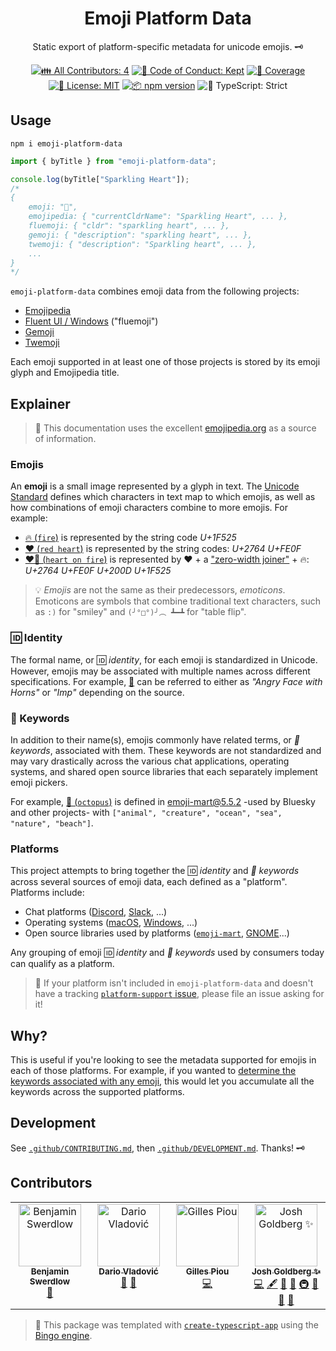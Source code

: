 <h1 align="center">Emoji Platform Data</h1>

<p align="center">
	Static export of platform-specific metadata for unicode emojis.
	🗝️
</p>

<p align="center">
	<!-- prettier-ignore-start -->
	<!-- ALL-CONTRIBUTORS-BADGE:START - Do not remove or modify this section -->
	<a href="#contributors" target="_blank"><img alt="👪 All Contributors: 4" src="https://img.shields.io/badge/%F0%9F%91%AA_all_contributors-4-21bb42.svg" /></a>
<!-- ALL-CONTRIBUTORS-BADGE:END -->
	<!-- prettier-ignore-end -->
	<a href="https://github.com/JoshuaKGoldberg/emoji-platform-data/blob/main/.github/CODE_OF_CONDUCT.md" target="_blank"><img alt="🤝 Code of Conduct: Kept" src="https://img.shields.io/badge/%F0%9F%A4%9D_code_of_conduct-kept-21bb42" /></a>
	<a href="https://codecov.io/gh/JoshuaKGoldberg/emoji-platform-data" target="_blank"><img alt="🧪 Coverage" src="https://img.shields.io/codecov/c/github/JoshuaKGoldberg/emoji-platform-data?label=%F0%9F%A7%AA%20coverage" /></a>
	<a href="https://github.com/JoshuaKGoldberg/emoji-platform-data/blob/main/LICENSE.md" target="_blank"><img alt="📝 License: MIT" src="https://img.shields.io/badge/%F0%9F%93%9D_license-MIT-21bb42.svg" /></a>
	<a href="http://npmjs.com/package/emoji-platform-data" target="_blank"><img alt="📦 npm version" src="https://img.shields.io/npm/v/emoji-platform-data?color=21bb42&label=%F0%9F%93%A6%20npm" /></a>
	<img alt="💪 TypeScript: Strict" src="https://img.shields.io/badge/%F0%9F%92%AA_typescript-strict-21bb42.svg" />
</p>

## Usage

```shell
npm i emoji-platform-data
```

```ts
import { byTitle } from "emoji-platform-data";

console.log(byTitle["Sparkling Heart"]);
/*
{
	emoji: "💖",
	emojipedia: { "currentCldrName": "Sparkling Heart", ... },
	fluemoji: { "cldr": "sparkling heart", ... },
	gemoji: { "description": "sparkling heart", ... },
	twemoji: { "description": "Sparkling heart", ... },
	...
}
*/
```

`emoji-platform-data` combines emoji data from the following projects:

- [Emojipedia](https://github.com/JoshuaKGoldberg/emojipedia)
- [Fluent UI / Windows](https://github.com/microsoft/fluentui-emoji) ("fluemoji")
- [Gemoji](https://github.com/wooorm/gemoji)
- [Twemoji](https://raw.githubusercontent.com/twitter/twemoji-parser)

Each emoji supported in at least one of those projects is stored by its emoji glyph and Emojipedia title.

## Explainer

> 📙 This documentation uses the excellent [emojipedia.org](https://emojipedia.org) as a source of information.

### Emojis

An **emoji** is a small image represented by a glyph in text.
The [Unicode Standard](https://unicode.org/standard/standard.html) defines which characters in text map to which emojis, as well as how combinations of emoji characters combine to more emojis.
For example:

- [🔥 (`fire`)](https://emojipedia.org/fire) is represented by the string code _U+1F525_
- [❤️ (`red heart`)](https://emojipedia.org/red-heart) is represented by the string codes: _U+2764_ _U+FE0F_
- [❤️‍🔥 (`heart on fire`)](https://emojipedia.org/heart-on-fire) is represented by ❤️ + a ["zero-width joiner"](https://emojipedia.org/zero-width-joiner) + 🔥: _U+2764 U+FE0F U+200D U+1F525_

> 💡 _Emojis_ are not the same as their predecessors, _emoticons_.
> Emoticons are symbols that combine traditional text characters, such as `:)` for "smiley" and `(╯°□°)╯︵ ┻━┻` for "table flip".

### 🆔 Identity

The formal name, or 🆔 _identity_, for each emoji is standardized in Unicode.
However, emojis may be associated with multiple names across different specifications.
For example, [👿](https://emojipedia.org/angry-face-with-horns) can be referred to either as _"Angry Face with Horns"_ or _"Imp"_ depending on the source.

### 🔗 Keywords

In addition to their name(s), emojis commonly have related terms, or _🔗 keywords_, associated with them.
These keywords are not standardized and may vary drastically across the various chat applications, operating systems, and shared open source libraries that each separately implement emoji pickers.

For example, [🐙 (`octopus`)](https://emojipedia.org/octopus) is defined in [emoji-mart@5.5.2](https://github.com/missive/emoji-mart/tree/21a2708be931c0dd16d6d0e96b47a45503576ac5/) -used by Bluesky and other projects- with `["animal", "creature", "ocean", "sea", "nature", "beach"]`.

### Platforms

This project attempts to bring together the 🆔 _identity_ and _🔗 keywords_ across several sources of emoji data, each defined as a "platform".
Platforms include:

- Chat platforms ([Discord](https://github.com/JoshuaKGoldberg/emoji-platform-data/issues/16), [Slack](https://github.com/JoshuaKGoldberg/emoji-platform-data/issues/7), ...)
- Operating systems ([macOS](https://github.com/JoshuaKGoldberg/emoji-platform-data/issues/5), [Windows](https://github.com/JoshuaKGoldberg/emoji-platform-data/issues/6), ...)
- Open source libraries used by platforms ([`emoji-mart`](https://github.com/JoshuaKGoldberg/emoji-platform-data/issues/14), [GNOME](https://github.com/JoshuaKGoldberg/emoji-platform-data/issues/9)...)

Any grouping of emoji 🆔 _identity_ and _🔗 keywords_ used by consumers today can qualify as a platform.

> 🚀 If your platform isn't included in `emoji-platform-data` and doesn't have a tracking [`platform-support` issue](https://github.com/JoshuaKGoldberg/emoji-platform-data/issues?q=is%3Aissue+is%3Aopen+label%3A%22platform+support%22), please file an issue asking for it!

## Why?

This is useful if you're looking to see the metadata supported for emojis in each of those platforms.
For example, if you wanted to [determine the keywords associated with any emoji](https://github.com/muan/emojilib/issues/194), this would let you accumulate all the keywords across the supported platforms.

## Development

See [`.github/CONTRIBUTING.md`](./.github/CONTRIBUTING.md), then [`.github/DEVELOPMENT.md`](./.github/DEVELOPMENT.md).
Thanks! 🗝

## Contributors

<!-- spellchecker: disable -->
<!-- ALL-CONTRIBUTORS-LIST:START - Do not remove or modify this section -->
<!-- prettier-ignore-start -->
<!-- markdownlint-disable -->
<table>
  <tbody>
    <tr>
      <td align="center" valign="top" width="14.28%"><a href="https://github.com/theswerd"><img src="https://avatars.githubusercontent.com/u/38309438?v=4?s=100" width="100px;" alt="Benjamin Swerdlow"/><br /><sub><b>Benjamin Swerdlow</b></sub></a><br /><a href="#ideas-theswerd" title="Ideas, Planning, & Feedback">🤔</a></td>
      <td align="center" valign="top" width="14.28%"><a href="https://github.com/vladimyr"><img src="https://avatars.githubusercontent.com/u/1170440?v=4?s=100" width="100px;" alt="Dario Vladović"/><br /><sub><b>Dario Vladović</b></sub></a><br /><a href="#ideas-vladimyr" title="Ideas, Planning, & Feedback">🤔</a> <a href="https://github.com/JoshuaKGoldberg/emoji-platform-data/commits?author=vladimyr" title="Documentation">📖</a></td>
      <td align="center" valign="top" width="14.28%"><a href="http://piou.io"><img src="https://avatars.githubusercontent.com/u/3654180?v=4?s=100" width="100px;" alt="Gilles Piou"/><br /><sub><b>Gilles Piou</b></sub></a><br /><a href="https://github.com/JoshuaKGoldberg/emoji-platform-data/commits?author=pioug" title="Code">💻</a></td>
      <td align="center" valign="top" width="14.28%"><a href="http://www.joshuakgoldberg.com/"><img src="https://avatars.githubusercontent.com/u/3335181?v=4?s=100" width="100px;" alt="Josh Goldberg ✨"/><br /><sub><b>Josh Goldberg ✨</b></sub></a><br /><a href="https://github.com/JoshuaKGoldberg/emoji-platform-data/commits?author=JoshuaKGoldberg" title="Code">💻</a> <a href="#content-JoshuaKGoldberg" title="Content">🖋</a> <a href="https://github.com/JoshuaKGoldberg/emoji-platform-data/commits?author=JoshuaKGoldberg" title="Documentation">📖</a> <a href="#ideas-JoshuaKGoldberg" title="Ideas, Planning, & Feedback">🤔</a> <a href="#infra-JoshuaKGoldberg" title="Infrastructure (Hosting, Build-Tools, etc)">🚇</a> <a href="#maintenance-JoshuaKGoldberg" title="Maintenance">🚧</a> <a href="#projectManagement-JoshuaKGoldberg" title="Project Management">📆</a> <a href="#tool-JoshuaKGoldberg" title="Tools">🔧</a></td>
    </tr>
  </tbody>
</table>

<!-- markdownlint-restore -->
<!-- prettier-ignore-end -->

<!-- ALL-CONTRIBUTORS-LIST:END -->
<!-- spellchecker: enable -->

> 💝 This package was templated with [`create-typescript-app`](https://github.com/JoshuaKGoldberg/create-typescript-app) using the [Bingo engine](https://create.bingo).
